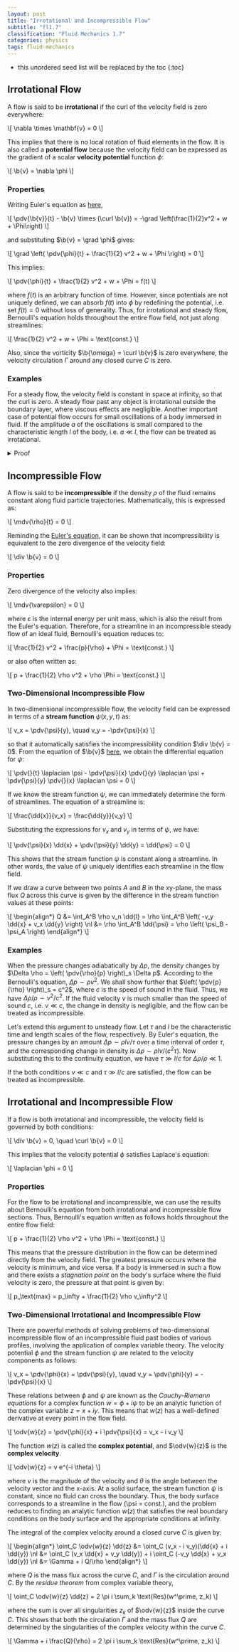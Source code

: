 ```yaml
---
layout: post
title: "Irrotational and Incompressible Flow"
subtitle: "fl1.7"
classification: "Fluid Mechanics 1.7"
categories: physics
tags: fluid-mechanics
---
```


<!--more-->
* this unordered seed list will be replaced by the toc
{:toc}

## Irrotational Flow

A flow is said to be **irrotational** if the curl of the velocity field is zero everywhere:

\\[
\nabla \times \mathbf{v} = 0
\\]

This implies that there is no local rotation of fluid elements in the flow.
It is also called a **potential flow** because the velocity field can be expressed as the gradient of a scalar **velocity potential** function $\phi$:

\\[
\b{v} = \nabla \phi
\\]

### Properties

Writing Euler's equation as [here](bernoullis-equation.html#bernoullis-equation),

\\[
\pdv{\b{v}}{t} - \b{v} \times (\curl \b{v}) = -\grad \left(\frac{1}{2}v^2 + w + \Phi\right)
\\]

and substituting $\b{v} = \grad \phi$ gives:

\\[
\grad \left( \pdv{\phi}{t} + \frac{1}{2} v^2 + w + \Phi \right) = 0
\\]

This implies:

\\[
\pdv{\phi}{t} + \frac{1}{2} v^2 + w + \Phi = f(t)
\\]

where $f(t)$ is an arbitrary function of time.
However, since potentials are not uniquely defined, we can absorb $f(t)$ into $\phi$ by redefining the potential, i.e. set $f(t) = 0$ without loss of generality.
Thus, for irrotational and steady flow, Bernoulli's equation holds throughout the entire flow field, not just along streamlines:

\\[
\frac{1}{2} v^2 + w + \Phi = \text{const.}
\\]

Also, since the vorticity $\b{\omega} = \curl \b{v}$ is zero everywhere, the velocity circulation $\Gamma$ around any closed curve $C$ is zero.

### Examples

For a steady flow, the velocity field is constant in space at infinity, so that the curl is zero.
A steady flow past any object is irrotational outside the boundary layer, where viscous effects are negligible.
Another important case of potential flow occurs for small oscillations of a body immersed in fluid.
If the amplitude $a$ of the oscillations is small compared to the characteristic length $l$ of the body, i.e. $a \ll l$, the flow can be treated as irrotational.

<details markdown="1"> <summary> Proof </summary>
Let's estimate the order of magnitude of terms in Euler's equation.

\\[
\pdv{\b{v}}{t} + (\b{v} \cdot \grad) \b{v} = -\grad (w + \Phi)
\\]

The velocity changes markedly (by an amount of the same order as $u$, the velocity of the oscillating body)
over a distance of order $l$ and a time of order $1/\omega$, where $\omega$ is the angular frequency of oscillation.
Thus, we can estimate:

\\[
\pdv{\b{v}}{t} \sim \omega u, \quad (\b{v} \cdot \grad) \b{v} \sim \frac{u^2}{l}
\\]

Since $\omega \sim u/a$, we have:

\\[
\frac{(\b{v} \cdot \grad) \b{v}}{\pdv{\b{v}}{t}} \sim \frac{u^2/l}{\omega u} \sim \frac{a}{l} \ll 1
\\]

Therefore, the nonlinear term $(\b{v} \cdot \grad) \b{v}$ can be neglected compared to the unsteady term $\pdv{\b{v}}{t}$.
Thus, taking the curl of both sides gives:

\\[
\pdv{(\curl \b{v})}{t} = 0
\\]

This implies $\curl \b{v} = \text{const.}$
In oscillatory motion, the time-averaged velocity is zero, so the constant must be zero.
Hence, the flow is irrotational.
</details>

## Incompressible Flow

A flow is said to be **incompressible** if the density $\rho$ of the fluid remains constant along fluid particle trajectories.
Mathematically, this is expressed as:

\\[
\mdv{\rho}{t} = 0
\\]

Reminding the [Euler's equation](eulers-equation-and-hydrostatics.html#eulers-equation),
it can be shown that incompressibility is equivalent to the zero divergence of the velocity field:

\\[
\div \b{v} = 0
\\]

### Properties

Zero divergence of the velocity also implies:

\\[
\mdv{\varepsilon} = 0
\\]

where $\varepsilon$ is the internal energy per unit mass, which is also the result from the Euler's equation.
Therefore, for a streamline in an incompressible steady flow of an ideal fluid, Bernoulli's equation reduces to:

\\[
\frac{1}{2} v^2 + \frac{p}{\rho} + \Phi = \text{const.}
\\]

or also often written as:

\\[
p + \frac{1}{2} \rho v^2 + \rho \Phi = \text{const.}
\\]

### Two-Dimensional Incompressible Flow

In two-dimensional incompressible flow, the velocity field can be expressed in terms of a **stream function** $\psi(x,y,t)$ as:

\\[
v_x = \pdv{\psi}{y}, \quad v_y = -\pdv{\psi}{x}
\\]

so that it automatically satisfies the incompressibility condition $\div \b{v} = 0$.
From the equation of $\b{v}$ [here](eulers-equation-and-hydrostatics.html#thermodynamic-analysis),
we obtain the differential equation for $\psi$:

\\[
\pdv{}{t} \laplacian \psi - \pdv{\psi}{x} \pdv{}{y} \laplacian \psi + \pdv{\psi}{y} \pdv{}{x} \laplacian \psi = 0
\\]

If we know the stream function $\psi$, we can immediately determine the form of streamlines.
The equation of a streamline is:

\\[
\frac{\dd{x}}{v_x} = \frac{\dd{y}}{v_y}
\\]

Substituting the expressions for $v_x$ and $v_y$ in terms of $\psi$, we have:

\\[
\pdv{\psi}{x} \dd{x} + \pdv{\psi}{y} \dd{y} = \dd{\psi} = 0
\\]

This shows that the stream function $\psi$ is constant along a streamline.
In other words, the value of $\psi$ uniquely identifies each streamline in the flow field.

If we draw a curve between two points $A$ and $B$ in the xy-plane,
the mass flux $Q$ across this curve is given by the difference in the stream function values at these points:

\\[
\begin{align\*}
Q &= \int_A^B \rho v_n \dd{l} = \rho \int_A^B \left( -v_y \dd{x} + v_x \dd{y} \right) \nl
&= \rho \int_A^B \dd{\psi} = \rho \left( \psi_B - \psi_A \right)
\end{align\*}
\\]

### Examples

When the pressure changes adiabatically by $\Delta p$, the density changes by $\Delta \rho = \left( \pdv{\rho}{p} \right)_s \Delta p$.
According to the Bernoulli's equation, $\Delta p \sim \rho v^2$.
We shall show further that $\left( \pdv{p}{\rho} \right)_s = c^2$, where $c$ is the speed of sound in the fluid.
Thus, we have $\Delta \rho / \rho \sim v^2 / c^2$.
If the fluid velocity $v$ is much smaller than the speed of sound $c$, i.e. $v \ll c$,
the change in density is negligible, and the flow can be treated as incompressible.

Let's extend this argument to unsteady flow.
Let $\tau$ and $l$ be the characteristic time and length scales of the flow, respectively.
By Euler's equation, the pressure changes by an amount $\Delta p \sim \rho l v / \tau$ over a time interval of order $\tau$,
and the corresponding change in density is $\Delta \rho \sim \rho l v / (c^2 \tau)$.
Now substituting this to the continuity equation, we have $\tau \gg l/c$ for $\Delta \rho / \rho \ll 1$.

If the both conditions $v \ll c$ and $\tau \gg l/c$ are satisfied,
the flow can be treated as incompressible.

## Irrotational and Incompressible Flow

If a flow is both irrotational and incompressible, the velocity field is governed by both conditions:

\\[
\div \b{v} = 0, \quad \curl \b{v} = 0
\\]

This implies that the velocity potential $\phi$ satisfies Laplace's equation:

\\[
\laplacian \phi = 0
\\]

### Properties

For the flow to be irrotational and incompressible, we can use the results about Bernoulli's equation from both irrotational and incompressible flow sections.
Thus, Bernoulli's equation written as follows holds throughout the entire flow field:

\\[
p + \frac{1}{2} \rho v^2 + \rho \Phi = \text{const.}
\\]

This means that the pressure distribution in the flow can be determined directly from the velocity field.
The greatest pressure occurs where the velocity is minimum, and vice versa. If a body is immersed
in such a flow and there exists a _stagnation point_ on the body's surface where the fluid velocity is zero, the pressure at that point is given by:

\\[
p_\text{max} = p_\infty + \frac{1}{2} \rho v_\infty^2
\\]

### Two-Dimensional Irrotational and Incompressible Flow

There are powerful methods of solving problems of two-dimensional incompressible flow of an incompressible fluid
past bodies of various profiles, involving the application of complex variable theory.
The velocity potential $\phi$ and the stream function $\psi$ are related to the velocity components as follows:

\\[
v_x = \pdv{\phi}{x} = \pdv{\psi}{y}, \quad v_y = \pdv{\phi}{y} = -\pdv{\psi}{x}
\\]

These relations between $\phi$ and $\psi$ are known as the _Cauchy-Riemann equations_
for a complex function $w=\phi + i \psi$ to be an analytic function of the complex variable $z = x + iy$.
This means that $w(z)$ has a well-defined derivative at every point in the flow field.

\\[
\odv{w}{z} = \pdv{\phi}{x} + i \pdv{\psi}{x} = v_x - i v_y
\\]

The function $w(z)$ is called the **complex potential**, and $\odv{w}{z}$ is the **complex velocity**.

\\[
\odv{w}{z} = v e^{-i \theta}
\\]

where $v$ is the magnitude of the velocity and $\theta$ is the angle between the velocity vector and the x-axis.
At a solid surface, the stream function $\psi$ is constant, since no fluid can cross the boundary.
Thus, the body surface corresponds to a streamline in the flow (\psi = const.), and the problem reduces to finding an analytic function $w(z)$
that satisfies the real boundary conditions on the body surface and the appropriate conditions at infinity.

The integral of the complex velocity around a closed curve $C$ is given by:

\\[
\begin{align\*}
\oint_C \odv{w}{z} \dd{z} &= \oint_C (v_x - i v_y)(\dd{x} + i \dd{y}) \nl
&= \oint_C (v_x \dd{x} + v_y \dd{y}) + i \oint_C (-v_y \dd{x} + v_x \dd{y}) \nl
&= \Gamma + i Q/\rho
\end{align\*}
\\]

where $Q$ is the mass flux across the curve $C$, and $\Gamma$ is the circulation around $C$.
By the _residue theorem_ from complex variable theory,

\\[
\oint_C \odv{w}{z} \dd{z} = 2 \pi i \sum_k \text{Res}(w^\prime, z_k)
\\]

where the sum is over all singularities $z_k$ of $\odv{w}{z}$ inside the curve $C$.
This shows that both the circulation $\Gamma$ and the mass flux $Q$ are determined by the singularities of the complex velocity within the curve $C$.

\\[
\Gamma + i \frac{Q}{\rho} = 2 \pi i \sum_k \text{Res}(w^\prime, z_k)
\\]